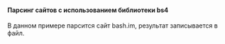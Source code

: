 #### Парсинг сайтов с использованием библиотеки bs4  
В данном примере парсится сайт bash.im, результат записывается в файл.

